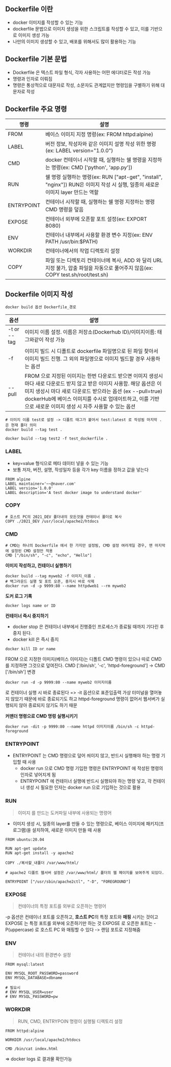 ## Dockerfile 이란

- docker 이미지를 작성할 수 있는 기능
- dockerfile 문법으로 이미지 생성을 위한 스크립트를 작성할 수 있고, 이를 기반으로 이미지 생성 가능
- 나만의 이미지 생성할 수 있고, 배포를 위해서도 많이 활용하는 기능

## Dockerfile 기본 문법

- Dockerfile 은 텍스트 파일 형식, 각자 사용하는 어떤 에디터로든 작성 가능
- 명령과 인자로 이뤄짐
- 명령은 통상적으로 대문자로 작성, 소문자도 관계없지만 명령임을 구별하기 위해 대문자로 작성

## Dockerfile 주요 명령

| 명령       | 설명                                                                                                                             |
| ---------- | -------------------------------------------------------------------------------------------------------------------------------- |
| FROM       | 베이스 이미지 지정 명령(ex: FROM httpd:alpine)                                                                                   |
| LABEL      | 버전 정보, 작성자와 같은 이미지 설명 작성 위한 명령 (ex: LABEL version="1.0.0")                                                  |
| CMD        | docker 컨테이너 시작할 때, 실행하는 쉘 명령을 지정하는 명령(ex: CMD ['python', 'app.py'])                                        |
| RUN        | 쉘 명령 실행하는 명령(ex: RUN ["apt-get", "install", "nginx"]) RUN은 이미지 작성 시 실행, 일종의 새로운 이미지 layer 만드는 역할 |
| ENTRYPOINT | 컨테이너 시작할 때, 실행하는 쉘 명령 지정하는 명령 CMD 명령을 덮음                                                               |
| EXPOSE     | 컨테이너 외부에 오픈할 포트 설정(ex: EXPORT 8080)                                                                                |
| ENV        | 컨테이너 내부에서 사용할 환경 변수 지정(ex: ENV PATH /usr/bin:$PATH)                                                             |
| WORKDIR    | 컨테이너에서의 작업 디렉토리 설정                                                                                                |
| COPY       | 파일 또는 디렉토리 컨테이너에 복사, ADD 와 달리 URL 지정 불가, 압출 파일을 자동으로 풀어주지 않음(ex: COPY test.sh/root/test.sh) |

## Dockerfile 이미지 작성

```docker
docker build 옵션 Dockerfile_경로
```

| 옵션        | 설명                                                                                                                                                                                                                                                                                                    |
| ----------- | ------------------------------------------------------------------------------------------------------------------------------------------------------------------------------------------------------------------------------------------------------------------------------------------------------- |
| -t or --tag | 이미지 이름 설정. 이름은 저장소(Dockerhub ID)/이미지이름: 태그와같이 작성 가능                                                                                                                                                                                                                          |
| -f          | 이미지 빌드 시 디폴트로 dockerfile 파일명으로 된 파일 찾아서 이미지 빌드 진행. 그 외의 파일명으로 이미지 빌드할 경우 사용하는 옵션                                                                                                                                                                      |
| --pull      | FROM 으로 지정된 이미지는 한번 다운로드 받으면 이미지 생성시 마다 새로 다운로드 받지 않고 받은 이미지 사용함. 해당 옵션은 이미지 생성시 마다 새로 다운로드 받으라는 옵션 (ex --pull=true) dockerHub에 베이스 이미지를 수시로 업데이트하고, 이를 기반으로 새로운 이미지 생성 시 자주 사용할 수 있는 옵션 |

```docker
# 이미지 이름 test로 설정 -> 디폴트 태그가 붙어서 test:latest 로 작성됨 마지막 . 은 현재 폴더 의미
docker build --tag test .
```

```
docker build --tag test2 -f test_dockerfile .
```

### LABEL

- key=value 형식으로 메타 데이터 넣을 수 있는 기능
- 보통 저자, 버전, 설명, 작성일자 등을 각가 key 이름을 정하고 값을 넣는다

```
FROM alpine
LABEL maintainer='~~@naver.com'
LABEL version='1.0.0'
LABEL description='A test docker image to understand docker'
```

### COPY

```
# 호스트 PC의 2021_DEV 폴더내의 모든것을 컨테이너 폴더로 복사
COPY ./2021_DEV /usr/local/apache2/htdocs
```

### CMD

```
# CMD는 하나의 Dockerfile 에서 한 가지만 설정됨, CMD 설정 여러개일 경우, 맨 마지막에 설정된 CMD 설정만 적용
CMD ["/bin/sh", "-c", "echo", "Hello"]
```

**이미지 작성하고, 컨테이너 실행하기**

```
docker build --tag myweb2 -f 이미지_이름 .
# 백그라운드 실행 및 포트 오픈, 중지시 바로 삭제
docker run -d -p 9999:80 --name httpdweb1 --rm myweb2
```

**도커 로그 기록**

```
docker logs name or ID
```

**컨테이너 즉시 중지하기**

- docker stop 은 컨테이너 내부에서 진행중인 프로세스가 종료될 때까지 기다린 후 중지 된다.
- docker kill 은 즉시 중지

```
docker kill ID or name
```

FROM 으로 지정한 이미지(베이스 이미지)는 디폴트 CMD 명령이 있으나
따로 CMD 를 지정하면 그것으로 덮여진다.
CMD ['/bin/sh', '-c', 'httpd-foreground'] -> CMD ['/bin/sh'] 변경

```
docker run -d -p 9999:80 --name myweb2 이미지이름
```

로 컨테이너 실행 시 바로 종료된다
=> -it 옵션으로 표준입출력 가상 터미널을 열어놓지 않았기 때문에 바로 종료되기도 하고
httpd-foreground 명령이 없어서 웹서버가 실행되지 않아 종료되지 않기도 하기 때문

**커맨더 명령으로 CMD 명렁 실행시키기**

```
docker run -dit -p 9999:80 --name httpd 이미지이름 /bin/sh -c httpd-foreground
```

### ENTRYPOINT

- ENTRYPOINT 는 CMD 명령으로 덮어 씌이지 않고, 반드시 실행해야 하는 명령 기입할 때 사용
  - docker run 으로 CMD 명령 기입한 명령은 ENTRYPOINT 에 작성된 명령의 인자로 넣어지게 됨
  - ENTRYPOINT 에 컨테이너 실행에 반드시 실행되야 하는 명령 넣고, 각 컨테이너 생성 시 필요한 인자는 docker run 으로 기입하는 것으로 활용

### RUN

> 이미지 를 만드는 도커파일 내부에 사용되는 명령어

- 이미지 생성 시, 일종의 layer를 만들 수 있는 명령으로, 베이스 이미지에 패키지(프로그램)을 설치하여, 새로운 이미지 만들 때 사용

```
FROM ubuntu:20.04

RUN apt-get update
RUN apt-get install -y apache2

COPY ./복사할_내폴더 /var/www/html/

# apache2 디폴트 웹서버 설정은 /var/www/html/ 폴더의 웹 페이지를 보여주게 되있다.

ENTRYPOINT ["/usr/sbin/apache2ctl", "-D", "FOREGROUND"]
```

### EXPOSE

> 컨테이너의 특정 포트를 외부로 오픈하는 명령어

-p 옵션은 컨테이너 포트를 오픈하고, **호스트 PC**의 특정 포트와 **매핑** 시키는 것이고
EXPOSE 는 특정 포트를 외부에 오픈하기만 하는 것
EXPOSE 로 오픈한 포트는 -P(uppercase) 로 호스트 PC 와 매핑할 수 있다 -> 랜덤 포트로 지정해줌

### ENV

> 컨테이너 내의 환경변수 설정

```
FROM mysql:latest

ENV MYSQL_ROOT_PASSWORD=password
ENV MYSQL_DATABASE=dbname

# 필요시
# ENV MYSQL_USER=user
# ENV MYSQL_PASSWORD=pw
```

### WORKDIR

> RUN, CMD, ENTRYPOIN 명령이 실행될 디렉토리 설정

```
FROM httpd:alpine

WORKDIR /usr/local/apache2/htdocs

CMD /bin/cat index.html
```

=> docker logs 로 결과물 확인가능
